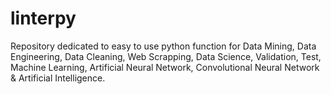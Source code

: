 # linterpy
Repository dedicated to easy to use python function for Data Mining, Data Engineering, Data Cleaning, Web Scrapping, Data Science, Validation, Test, Machine Learning, Artificial Neural Network, Convolutional Neural Network &amp; Artificial Intelligence.
